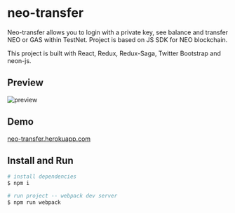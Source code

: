 # neo-transfer

Neo-transfer allows you to login with a private key, see balance and transfer NEO or GAS within TestNet. Project is based on JS SDK for NEO blockchain.

This project is built with React, Redux, Redux-Saga, Twitter Bootstrap and neon-js.

## Preview

![preview](media/neo_transfer_preview.gif?s=500)

## Demo

[neo-transfer.herokuapp.com](http://neo-transfer.herokuapp.com/)

## Install and Run

```bash
# install dependencies
$ npm i
```

```bash
# run project -- webpack dev server
$ npm run webpack
```
